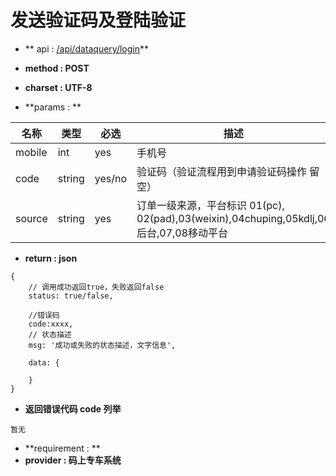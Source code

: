 
# 发送验证码及登陆验证

* ** api : [/api/dataquery/login](/api/dataquery/login)** 

* **method : POST**

* **charset : UTF-8**

* **params : **

| 名称|类型| 必选 | 描述|
| -- | -- | -- | -- |
|mobile|int|yes| 手机号 |
|code |string|yes/no| 验证码（验证流程用到申请验证码操作 留空）|
|source |string|yes|订单一级来源，平台标识 01(pc), 02(pad),03(weixin),04chuping,05kdlj,06 后台,07,08移动平台


* **return : json**

```
{
    // 调⽤成功返回true，失败返回false
    status: true/false,

    //错误码
    code:xxxx,
    // 状态描述
    msg: '成功或失败的状态描述，⽂字信息',
    
    data: {
        
    }
}
```
* **返回错误代码 code 列举**

```
暂无

```


* **requirement : **
* **provider : 码上专车系统**

